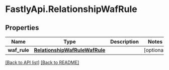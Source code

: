 # FastlyApi.RelationshipWafRule

## Properties

Name | Type | Description | Notes
------------ | ------------- | ------------- | -------------
**waf_rule** | [**RelationshipWafRuleWafRule**](RelationshipWafRuleWafRule.md) |  | [optional] 



[[Back to API list]](../../README.md#endpoints) [[Back to README]](../../README.md)
